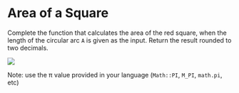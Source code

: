 # Area of a Square

Complete the function that calculates the area of the red square, when the length of the circular arc ```A``` is given
as the input. Return the result rounded to two decimals.

<img src="https://user-images.githubusercontent.com/69739890/118408122-a27e8300-b649-11eb-97cb-e04b4519362c.png"/>

Note: use the π value provided in your language (```Math::PI```, ```M_PI```, ```math.pi```, etc)
